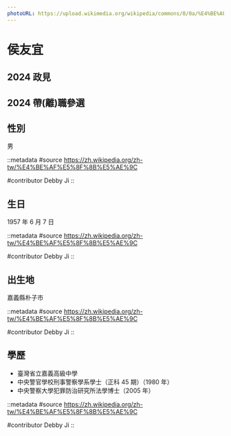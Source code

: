 ```yaml
---
photoURL: https://upload.wikimedia.org/wikipedia/commons/0/0a/%E4%BE%AF%E5%8F%8B%E5%AE%9C%E5%B8%82%E9%95%B7%E8%82%96%E5%83%8F.jpg
---
```


# 侯友宜

## 2024 政見

## 2024 帶(離)職參選

## 性別

男

::metadata
#source
https://zh.wikipedia.org/zh-tw/%E4%BE%AF%E5%8F%8B%E5%AE%9C

#contributor
Debby Ji
::

## 生日

1957 年 6 月 7 日

::metadata
#source
https://zh.wikipedia.org/zh-tw/%E4%BE%AF%E5%8F%8B%E5%AE%9C

#contributor
Debby Ji
::

## 出生地

嘉義縣朴子市

::metadata
#source
https://zh.wikipedia.org/zh-tw/%E4%BE%AF%E5%8F%8B%E5%AE%9C

#contributor
Debby Ji
::

## 學歷

- 臺灣省立嘉義高級中學
- 中央警官學校刑事警察學系學士（正科 45 期）（1980 年）
- 中央警察大學犯罪防治研究所法學博士（2005 年）

::metadata
#source
https://zh.wikipedia.org/zh-tw/%E4%BE%AF%E5%8F%8B%E5%AE%9C

#contributor
Debby Ji
::
